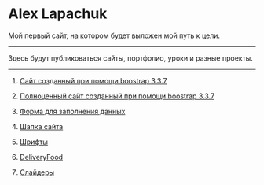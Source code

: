 # Alex Lapachuk

Мой первый сайт, на котором будет выложен мой путь к цели. 

-------------------------  

Здесь будут публиковаться сайты, портфолио, уроки и разные проекты.

-------------------------  

1. [Сайт созданный при помощи boostrap 3.3.7 ](alexkaunsss.github.io/lesson8/ "Сайт созданный при помощи boostrap 3.3.7")

2. [Полноценный сайт созданный при помощи boostrap 3.3.7](alexkaunsss.github.io/lesson12/ "Полноценный сайт созданный при помощи boostrap 3.3.7")

3. [Форма для заполнения данных](alexkaunsss.github.io/lesson13/ "Форма для заполнения данных")

4. [Шапка сайта](https://alexkaunsss.github.io/lesson14/ "Шапка сайта")

5. [Шрифты](https://alexkaunsss.github.io/lesson14.1/ "Шрифты")

6. [DeliveryFood](https://alexkaunsss.github.io/delivery/ "DeliveryFood")

7. [Слайдеры](https://alexkaunsss.github.io/lesson16/ "Слайдеры")
